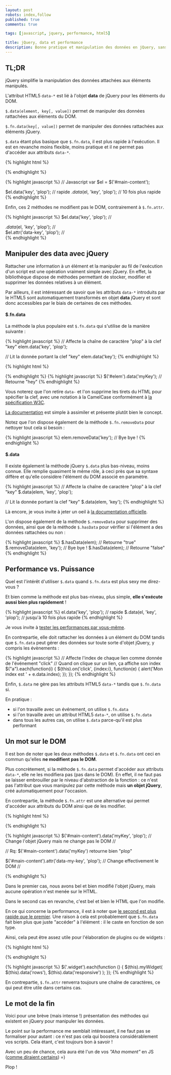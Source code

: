 ```yaml
---
layout: post
robots: index,follow
published: true
comments: true

tags: [javascript, jquery, performance, html5]

title: jQuery, data et performance
description: Bonne pratique et manipulation des données en jQuery, sans colorants ni conservateurs.
---
```


## TL;DR

jQuery simplifie la manipulation des données attachées aux éléments manipulés.

L'attribut HTML5 `data-*` est lié à l'objet **data** de jQuery pour les éléments du DOM.

`$.data(element, key[, value])` permet de manipuler des données rattachées aux éléments du DOM.

`$.fn.data(key[, value])` permet de manipuler des données rattachées aux éléments jQuery.

`$.data` étant plus basique que `$.fn.data`, il est plus rapide à l'exécution. Il est en revanche moins flexible, moins pratique et il ne permet pas d'accéder aux attributs `data-*`.

{% highlight html %}
<!-- HTML -->
<div id="main-content"></div>
{% endhighlight %}

{% highlight javascript %}
// Javascript
var $el = $('#main-content');

$el.data('key', 'plop');    // rapide
$.data($el, 'key', 'plop'); // 10 fois plus rapide
{% endhighlight %}

Enfin, ces 2 méthodes ne modifient pas le DOM, contrairement à `$.fn.attr`.

{% highlight javascript %}
$el.data('key', 'plop');
    // <div id="main-content"></div>
$.data($el, 'key', 'plop');
    // <div id="main-content"></div>
$el.attr('data-key', 'plop');
    // <div id="main-content" data-key="plop"></div>
{% endhighlight %}

## Manipuler des data avec jQuery

Rattacher une information à un élément et la manipuler au fil de l'exécution d'un script est une opération vraiment simple avec jQuery. En effet, la bibliothèque dispose de méthodes permettant de stocker, modifier et supprimer les données relatives à un élément.

Par ailleurs, il est intéressant de savoir que les attributs `data-*` introduits par le HTML5 sont automatiquement transformés en objet **data** jQuery et sont donc accessibles par le biais de certaines de ces méthodes.

#### $.fn.data

La méthode la plus populaire est `$.fn.data` qui s'utilise de la manière suivante :

{% highlight javascript %}
// Affecte la chaîne de caractère "plop" à la clef "key"
elem.data('key', 'plop');

// Lit la donnée portant la clef "key"
elem.data('key');
{% endhighlight %}

{% highlight html %}
<!-- Code valide en HTML5 -->
<div id="elem" data-my-key="hey"></div>
{% endhighlight %}
{% highlight javascript %}
$('#elem').data('myKey'); // Retourne "hey"
{% endhighlight %}

<p class="islet">
    Vous noterez que l'on retire <code>data-</code> et l'on supprime les tirets du HTML pour spécifier la clef, avec une notation à la CamelCase conformément à <a href="http://www.w3.org/TR/html5/dom.html#embedding-custom-non-visible-data-with-the-data-*-attributes">la spécification W3C</a>.
</p>

[La documentation](http://api.jquery.com/data/) est simple à assimiler et présente plutôt bien le concept.

Notez que l'on dispose également de la méthode `$.fn.removeData` pour nettoyer tout cela si besoin :

{% highlight javascript %}
elem.removeData('key'); // Bye bye !
{% endhighlight %}

#### $.data

Il existe également la méthode jQuery `$.data` plus bas-niveau, moins connue. Elle remplie quasiment le même rôle, à ceci près que sa syntaxe diffère et qu'elle considère l'élément du DOM associé en paramètre.

{% highlight javascript %}
// Affecte la chaîne de caractère "plop" à la clef "key"
$.data(elem, 'key', 'plop');

// Lit la donnée portant la clef "key"
$.data(elem, 'key');
{% endhighlight %}

Là encore, je vous invite à jeter un oeil à [la documentation officielle](http://api.jquery.com/jQuery.data/).

L'on dispose également de la méthode `$.removeData` pour supprimer des données, ainsi que de la méthode `$.hasData` pour vérifier si l'élément a des données rattachées ou non :

{% highlight javascript %}
$.hasData(elem);           // Retourne "true"
$.removeData(elem, 'key'); // Bye bye !
$.hasData(elem);           // Retourne "false"
{% endhighlight %}

## Performance vs. Puissance

Quel est l'intérêt d'utiliser `$.data` quand `$.fn.data` est plus sexy me direz-vous ?

Et bien comme la méthode est plus bas-niveau, plus simple, **elle s'exécute aussi bien plus rapidement** !

{% highlight javascript %}
el.data('key', 'plop');    // rapide
$.data(el, 'key', 'plop'); // jusqu'à 10 fois plus rapide
{% endhighlight %}

Je vous invite à [tester les performances par vous-même](jsperf.com/jquery-fn-data-vs-data).

En contrepartie, elle doit rattacher les données à un élément du DOM tandis que `$.fn.data` peut gérer des données sur toute sorte d'objet jQuery, y compris les évènements :

{% highlight javascript %}
// Affecte l'index de chaque lien comme donnée de l'événement "click"
// Quand on clique sur un lien, ça affiche son index
$("a").each(function(i) {
    $(this).on('click', {index:i}, function(e) {
        alert('Mon index est ' + e.data.index);
    });
});
{% endhighlight %}

Enfin, `$.data` ne gère pas les attributs HTML5 `data-*` tandis que `$.fn.data` si.

En pratique :
- si l'on travaille avec un événement, on utilise `$.fn.data`
- si l'on travaille avec un attribut HTML5 `data-*`, on utilise `$.fn.data`
- dans tous les autres cas, on utilise `$.data` parce-qu'il est plus performant

## Un mot sur le DOM

Il est bon de noter que les deux méthodes `$.data` et `$.fn.data` ont ceci en commun qu'elles **ne modifient pas le DOM**.

Plus concrètement, si la méthode `$.fn.data` permet d'accéder aux attributs `data-*`, elle ne les modifiera pas (pas dans le DOM). En effet, il ne faut pas se laisser embrouiller par le niveau d'abstraction de la fonction : ce n'est pas l'attribut que vous manipulez par cette méthode mais **un objet jQuery**, créé automatiquement pour l'occasion.

En contrepartie, la méthode `$.fn.attr` est une alternative qui permet d'accéder aux attributs du DOM ainsi que de les modifier.

{% highlight html %}
<div id="main-content" data-my-key="hey"></div>
{% endhighlight %}

{% highlight javascript %}
$('#main-content').data('myKey', 'plop');
    // Change l'objet jQuery mais ne change pas le DOM
    // <div id="main-content" data-my-key="hey"></div>
    // Rq: $('#main-content').data('myKey') retourne bien "plop"

$('#main-content').attr('data-my-key', 'plop');
    // Change effectivement le DOM
    // <div id="main-content" data-key="plop"></div>
{% endhighlight %}

Dans le premier cas, nous avons bel et bien modifié l'objet jQuery, mais aucune opération n'est menée sur le HTML.

Dans le second cas en revanche, c'est bel et bien le HTML que l'on modifie.

En ce qui concerne la performance, il est à noter que [le second est plus rapide que le premier](http://jsperf.com/jquery-fn-data-vs-fn-attr). Une raison à cela est probablement que `$.fn.data` fait bien plus que juste "accéder" à l'élément : il le caste en fonction de son type.

Ainsi, cela peut être assez utile pour l'élaboration de plugins ou de widgets :

{% highlight html %}
<div class="widget" data-row="2" data-responsive="true"></div>
{% endhighlight %}

{% highlight javascript %}
$('.widget').each(function () {
    $(this).myWidget(
        $(this).data('rows'),
        $(this).data('responsive')
    );
});
{% endhighlight %}

En contrepartie, `$.fn.attr` renverra toujours une chaîne de caractères, ce qui peut être utile dans certains cas.

## Le mot de la fin

Voici pour une brève (mais intense !) présentation des méthodes qui existent en jQuery pour manipuler les données.

Le point sur la performance me semblait intéressant, il ne faut pas se formaliser pour autant : ce n'est pas cela qui boostera considérablement vos scripts. Cela étant, c'est toujours bon à savoir !

Avec un peu de chance, cela aura été l'un de vos *"Aha moment"* en JS ([comme diraient certains](http://hugogiraudel.com/2013/04/30/css-aha-moment/)) =)

Plop !